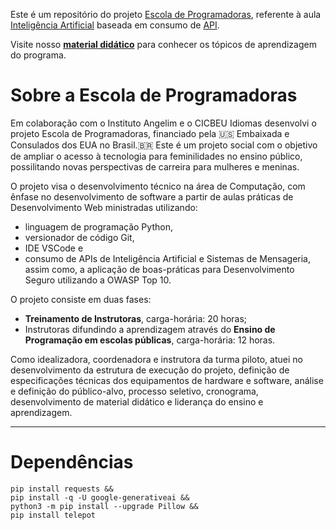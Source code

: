 Este é um repositório do projeto [Escola de Programadoras](https://www.escoladeprogramadoras.com.br/), referente à aula [Inteligência Artificial](https://escola-de-programadoras.notion.site/Intelig-ncia-Artificial-658d00d2978c4934b368e82d1b3e1b48) baseada em consumo de [API](https://en.wikipedia.org/wiki/API).

Visite nosso [**material didático**](https://escola-de-programadoras.notion.site/cb600e42a27647ecb0c36c0571ea51e0) para conhecer os tópicos de aprendizagem do programa.

# Sobre a Escola de Programadoras
Em colaboração com o Instituto Angelim e o CICBEU Idiomas desenvolvi o projeto Escola de Programadoras, financiado pela 🇺🇸 Embaixada e Consulados dos EUA no Brasil.🇧🇷
Este é um projeto social com o objetivo de ampliar o acesso à tecnologia para feminilidades no ensino público, possilitando novas perspectivas de carreira para mulheres e meninas.

O projeto visa o desenvolvimento técnico na área de Computação, com ênfase no desenvolvimento de software a partir de aulas práticas de Desenvolvimento Web ministradas utilizando:
- linguagem de programação Python,
- versionador de código Git,
- IDE VSCode e
- consumo de APIs de Inteligência Artificial e Sistemas de Mensageria,
assim como, a aplicação de boas-práticas para Desenvolvimento Seguro utilizando a OWASP Top 10.

O projeto consiste em duas fases:
- **Treinamento de Instrutoras**, carga-horária: 20 horas;
- Instrutoras difundindo a aprendizagem através do **Ensino de Programação em escolas públicas**, carga-horária: 12 horas.

Como idealizadora, coordenadora e instrutora da turma piloto, atuei no desenvolvimento da estrutura de execução do projeto, definição de especificações técnicas dos equipamentos de hardware e software, análise e definição do público-alvo, processo seletivo, cronograma, desenvolvimento de material didático e liderança do ensino e aprendizagem.

___
# Dependências
```
pip install requests &&
pip install -q -U google-generativeai &&
python3 -m pip install --upgrade Pillow &&
pip install telepot
```